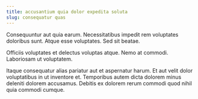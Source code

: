 ```yaml
---
title: accusantium quia dolor expedita soluta
slug: consequatur quas
---
```


Consequuntur aut quia earum. Necessitatibus impedit rem voluptates doloribus sunt. Atque esse voluptates. Sed sit beatae.

Officiis voluptates et delectus voluptas atque. Nemo at commodi. Laboriosam ut voluptatem.

Itaque consequatur alias pariatur aut et aspernatur harum. Et aut velit dolor voluptatibus in ut inventore et. Temporibus autem dicta dolorem minus deleniti dolorem accusamus. Debitis ex dolorem rerum commodi quod nihil quia commodi cumque.
